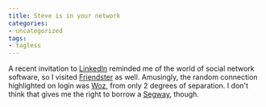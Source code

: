 ```yaml
---
title: Steve is in your network
categories:
- uncategorized
tags:
- tagless
---
```


A recent invitation to [LinkedIn][1] reminded me of the world of social network software, so I visited [Friendster][2]  as well.  Amusingly, the random connection highlighted on login was [Woz][3], from only 2 degrees of separation.  I don't think that gives me the right to borrow a [Segway][4], though.

   [1]: https://www.linkedin.com/profile?viewProfile=&key=97824
   [2]: http://www.friendster.com/user.jsp?id=777163
   [3]: http://woz.org/
   [4]: http://www.woz.org/seg/
